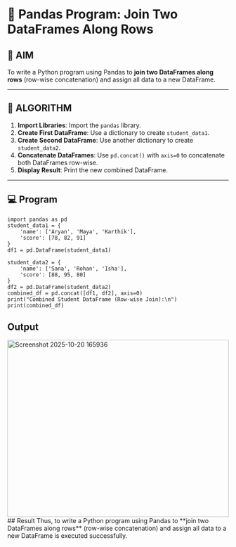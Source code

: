 # 🧪 Pandas Program: Join Two DataFrames Along Rows

## 🎯 AIM

To write a Python program using Pandas to **join two DataFrames along rows** (row-wise concatenation) and assign all data to a new DataFrame.

---

## 🧠 ALGORITHM

1. **Import Libraries**: Import the `pandas` library.
2. **Create First DataFrame**: Use a dictionary to create `student_data1`.
3. **Create Second DataFrame**: Use another dictionary to create `student_data2`.
4. **Concatenate DataFrames**: Use `pd.concat()` with `axis=0` to concatenate both DataFrames row-wise.
5. **Display Result**: Print the new combined DataFrame.

---

## 💻 Program
```
import pandas as pd
student_data1 = {
    'name': ['Aryan', 'Maya', 'Karthik'],
    'score': [78, 82, 91]
}
df1 = pd.DataFrame(student_data1)

student_data2 = {
    'name': ['Sana', 'Rohan', 'Isha'],
    'score': [88, 95, 80]
}
df2 = pd.DataFrame(student_data2)
combined_df = pd.concat([df1, df2], axis=0)
print("Combined Student DataFrame (Row-wise Join):\n")
print(combined_df)

```
## Output
<img width="504" height="403" alt="Screenshot 2025-10-20 165936" src="https://github.com/user-attachments/assets/9e1c3c95-9fa9-433c-94a7-1bc8f0a83367" />
## Result
Thus, to write a Python program using Pandas to **join two DataFrames along rows** (row-wise concatenation) and assign all data to a new DataFrame is executed successfully.
